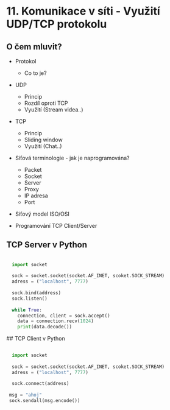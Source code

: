 # 11. Komunikace v síti - Využití UDP/TCP protokolu

## O čem mluvit?
- Protokol
  - Co to je?

- UDP
  - Princip
  - Rozdíl oproti TCP
  - Využití (Stream videa..)
- TCP
  - Princip
  - Sliding window
  - Využití (Chat..)
  
 - Síťová terminologie - jak je naprogramována?
    - Packet
    - Socket
    - Server
    - Proxy
    - IP adresa
    - Port

  - Síťový model ISO/OSI
    
- Programování TCP Client/Server

## TCP Server v Python

```python
  
  import socket
  
  sock = socket.socket(socket.AF_INET, scoket.SOCK_STREAM)
  adress = ("localhost", 7777)
  
  sock.bind(address)
  sock.listen()
  
  while True:
    connection, client = sock.accept()
    data = connection.recv(1024)
    print(data.decode())

```
## TCP Client v Python

```python
  
  import socket
  
  sock = socket.socket(socket.AF_INET, scoket.SOCK_STREAM)
  adress = ("localhost", 7777)
  
  sock.connect(address)
  
 msg = "ahoj"
 sock.sendall(msg.encode())

```

